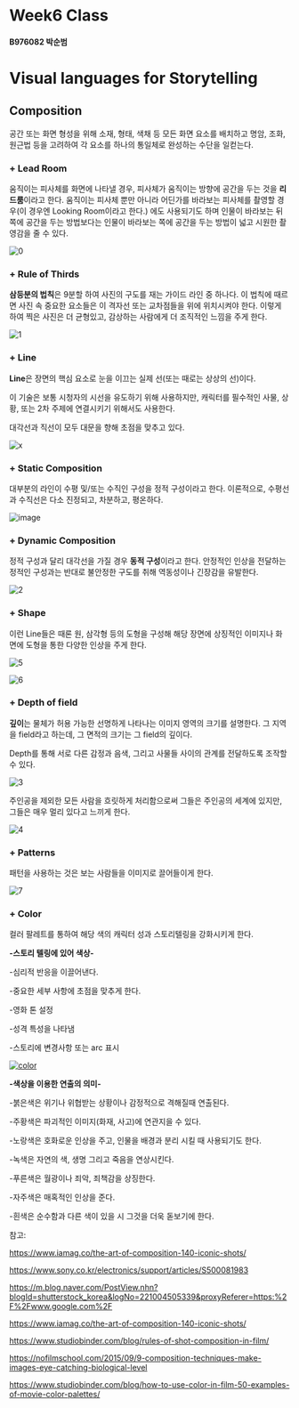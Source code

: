 # Week6 Class
#### B976082 박순범

# Visual languages for Storytelling

## Composition

 공간 또는 화면 형성을 위해 소재, 형태, 색채 등 모든 화면 요소를 배치하고 명암, 조화, 원근법 등을 고려하여 각 요소를 하나의 통일체로 완성하는 수단을 일컫는다. 

 ### + **Lead Room**

 움직이는 피사체를 화면에 나타낼 경우, 피사체가 움직이는 방향에 공간을 두는 것을 **리드룸**이라고 한다. 움직이는 피사체 뿐만 아니라 어딘가를 바라보는 피사체를 촬영할 경우(이 경우엔 Looking Room이라고 한다.) 에도 사용되기도 하며 인물이 바라보는 뒤쪽에 공간을 두는 방법보다는 인물이 바라보는 쪽에 공간을 두는 방법이 넓고 시원한 촬영감을 줄 수 있다.
 
 ![0](https://www.iamag.co/wp-content/uploads/2016/10/art-of-composition16-427x194.jpg)
 
  ### + **Rule of Thirds**
  
 **삼등분의 법칙**은 9분할 하여 사진의 구도를 재는 가이드 라인 중 하나다. 이 법칙에 때르면 사진 속 중요한 요소들은 이 격자선 또는 교차점들을 위에 위치시켜야 한다. 이렇게 하여 찍은 사진은 더 균형있고, 감상하는 사람에게 더 조직적인 느낌을 주게 한다.

 ![1](https://i.pinimg.com/originals/00/3a/6a/003a6ad47300382309ff922a8c0a34ac.png)

  ### + **Line**

**Line**은 장면의 핵심 요소로 눈을 이끄는 실제 선(또는 때로는 상상의 선)이다.

이 기술은 보통 시청자의 시선을 유도하기 위해 사용하지만, 캐릭터를 필수적인 사물, 상황, 또는 2차 주제에 연결시키기 위해서도 사용한다. 

대각선과 직선이 모두 대문을 향해 초점을 맞추고 있다.

 ![x](https://www.iamag.co/wp-content/uploads/2016/10/art-of-composition27-377x203.jpg)
 

  ### + **Static Composition**

 대부분의 라인이 수평 및/또는 수직인 구성을 정적 구성이라고 한다. 이론적으로, 수평선과 수직선은 다소 진정되고, 차분하고, 평온하다.

![image](https://www.iamag.co/wp-content/uploads/2016/10/art-of-composition43-370x200.jpg)

  ### + **Dynamic Composition**

 정적 구성과 달리 대각선을 가질 경우 **동적 구성**이라고 한다. 안정적인 인상을 전달하는 정적인 구성과는 반대로 불안정한 구도를 취해 역동성이나 긴장감을 유발한다.
 
 ![2](https://www.iamag.co/wp-content/uploads/2016/10/art-of-composition23-335x177.jpg)

  ### + **Shape**

 이런 Line들은 때론 원, 삼각형 등의 도형을 구성해 해당 장면에 상징적인 이미지나 화면에 도형을 통한 다양한 인상을 주게 한다.

 ![5](https://www.iamag.co/wp-content/uploads/2016/10/art-of-composition66-369x153.jpg)
 
 ![6](https://mymodernmet.com/wp/wp-content/uploads/2017/01/geometric-shots-the-wolf-of-wall-street.png)

  ### + **Depth of field**
 
 **깊이**는 물체가 허용 가능한 선명하게 나타나는 이미지 영역의 크기를 설명한다. 그 지역을 field라고 하는데, 그 면적의 크기는 그 field의 깊이다.
 
 Depth를 통해 서로 다른 감정과 음색, 그리고 사물들 사이의 관계를 전달하도록 조작할 수 있다.
 
 ![3](https://s.studiobinder.com/wp-content/uploads/2019/04/Rules-of-Shot-Composition-depth-of-field-1024x660-min.jpg)

 주인공을 제외한 모든 사람을 흐릿하게 처리함으로써 그들은 주인공의 세계에 있지만, 그들은 매우 멀리 있다고 느끼게 한다.

 ![4](https://s.studiobinder.com/wp-content/uploads/2019/04/Rules-of-Shot-Composition-out-of-focus-Studiobinder-1024x440-min.jpg)
 
   ### + **Patterns**
 
 패턴을 사용하는 것은 보는 사람들을 이미지로 끌어들이게 한다.
 
![7](https://nofilmschool.com/sites/default/files/styles/article_wide/public/garden-state.jpg?itok=cWY2a9GW)

   ### + **Color**

 컬러 팔레트를 통하여 해당 색의 캐릭터 성과 스토리텔링을 강화시키게 한다.
 
 **-스토리 텔링에 있어 색상-**

-심리적 반응을 이끌어낸다.

-중요한 세부 사항에 초점을 맞추게 한다.

-영화 톤 설정

-성격 특성을 나타냄

-스토리에 변경사항 또는 arc 표시

[![color](https://img.youtube.com/vi/yVdhm9P8I6o/0.jpg)](https://www.youtube.com/watch?v=yVdhm9P8I6o=emb_title)

 **-색상을 이용한 연출의 의미-**

-붉은색은 위기나 위협받는 상황이나 감정적으로 격해질때 연출된다.

-주황색은 파괴적인 이미지(화재, 사고)에 연관지을 수 있다.

-노랑색은 호화로운 인상을 주고, 인물을 배경과 분리 시킬 때 사용되기도 한다.

-녹색은 자연의 색, 생명 그리고 죽음을 연상시킨다.

-푸른색은 월광이나 죄악, 죄책감을 상징한다.

-자주색은 매혹적인 인상을 준다.

-흰색은 순수함과 다른 색이 있을 시 그것을 더욱 돋보기에 한다.





참고:

https://www.iamag.co/the-art-of-composition-140-iconic-shots/

https://www.sony.co.kr/electronics/support/articles/S500081983

https://m.blog.naver.com/PostView.nhn?blogId=shutterstock_korea&logNo=221004505339&proxyReferer=https:%2F%2Fwww.google.com%2F

https://www.iamag.co/the-art-of-composition-140-iconic-shots/

https://www.studiobinder.com/blog/rules-of-shot-composition-in-film/

https://nofilmschool.com/2015/09/9-composition-techniques-make-images-eye-catching-biological-level

https://www.studiobinder.com/blog/how-to-use-color-in-film-50-examples-of-movie-color-palettes/
